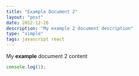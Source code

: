 ```yaml
---
title: "Example Document 2"
layout: "post"
date: 2012-12-26
description: "My example 2 document description"
type: "simple"
tags: javascript react
---
```


<section class="section -narrow">

My **example** document 2 content

</section>

```js
console.log(1);
```

